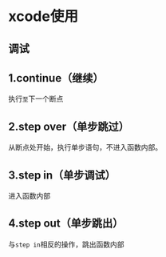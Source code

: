 # xcode使用

## 调试

## 1.continue（继续）

执行`至`下一个断点

## 2.step over（单步跳过）

从断点处开始，执行单步语句，不进入函数内部。

## 3.step in（单步调试）

进入函数内部

## 4.step out（单步跳出）

与`step in`相反的操作，跳出函数内部